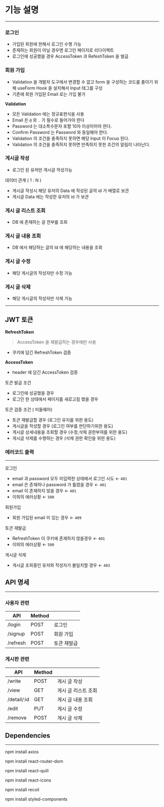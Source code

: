 # 기능 설명

---

### 로그인

- 가입된 회원에 한해서 로그인 수행 가능
- 존재하는 회원이 아닐 경우엔 로그인 페이지로 리다이렉트
- 로그인에 성공했을 경우 AccessToken 과 RefeshToken 을 발급

### 회원 가입

- Validation 을 개발자 도구에서 변경할 수 없고 form 을 구성하는 코드를 줄이기 위해
 useForm Hook 을 설치해서 Input 태그를 구성
- 기존에 회원 가입된 Email 로는 가입 불가

**Validation**

- 모든 Validation 에는 정규표현식을 사용
- Email 은 `@` 와 `.` 가 필수로 들어가야 한다
- Password 는 대소특수문자 포함 10자 이상이어야 한다.
- Confirm Password 는 Password 와 동일해야 한다.
- Validation 의 조건을 충족하지 못하면 해당 Input 이 Focus 된다.
- Validation 의 조건을 충족하지 못하면 만족하지 못한 조건의 알림이 나타난다.

### 게시글 작성

- 로그인 된 유저만 게시글 작성가능

데이터 관계 ( 1 : N )

- 게시글 작성시 해당 유저의 Data 에 작성된 글의 id 가 배열로 보관
- 게시글 Data 에는 작성한 유저의 id 가 보관

### 게시 글 리스트 조회

- DB 에 존재하는 글 전부를 조회

### 게시 글 내용 조회

- DB 에서 해당하는 글의 Id 에 해당하는 내용을 조회

### 게시 글 수정

- 해당 게시글의 작성자만 수정 가능

### 게시 글 삭제

- 해당 게시글의 작성자만 삭제 가능

---

## JWT 토큰

**RefreshToken**

> AccessToken 을 재발급하는 경우에만 사용
> 
- 쿠키에 담긴 RefreshToken 검증

**AccessToken**

- header 에 담긴 AccessToken 검증

토큰 발급 조건

- 로그인에 성공했을 경우
- 로그인 한 상태에서 페이지를 새로고침 했을 경우

토큰 검증 조건 ( 미들웨어)

- 토큰 재발급할 경우 (로그인 유지를 위한 용도)
- 게시글을 작성할 경우 (로그인 여부를 판단하기위한 용도)
- 게시글 상세내용을 조회할 경우 (수정,삭제 권한부여를 위한 용도)
- 게시글 삭제를 수행하는 경우 (삭제 권한 확인을 위한 용도)

### 에러코드 출력

---

로그인

- email 과 password 모두 미입력한 상태에서 로그인 시도 ← `401`
- email 은 존재하나 password 가 틀렸을 경우 ← `401`
- email 이 존재하지 않을 경우 ← `401`
- 이외의 에러상황 ← `500`

회원가입

- 회원 가입된 email 이 있는 경우 ← `409`

토큰 재발급

- RefreshToken 이 쿠키에 존재하지 않을경우 ← `401`
- 이외의 에러상황 ← `500`

게시글 삭제

- 게시글 조회중인 유저와 작성자가 불일치할 경우 ← `403`
    
## API 명세

---

### 사용자 관련

| API | Method |  |
| --- | --- | --- |
| /login | POST | 로그인 |
| /signup | POST | 회원 가입 |
| /refresh | POST | 토큰 재발급 |

### 게시판 관련

| API | Method |  |
| --- | --- | --- |
| /write | POST | 게시 글 작성 |
| /view | GET | 게시 글 리스트 조회 |
| /detail/:id | GET | 게시 글 내용 조회 |
| /edit | PUT | 게시 글 수정 |
| /remove | POST | 게시 글 삭제 |




## Dependencies

---

npm install axios

npm install react-router-dom

npm install react-quill

npm install react-icons

npm install recoil

npm install styled-components
